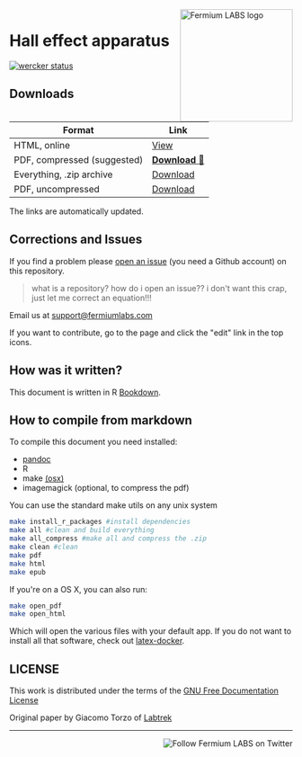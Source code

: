 <a href="https://fermiumlabs.com/">
    <img src="https://fermiumlabs.com/wp-content/uploads/2019/02/Horizontal-Main_500px.png" alt="Fermium LABS logo" width="200" align="right" />
</a>

# Hall effect apparatus

[![wercker status](https://app.wercker.com/status/c3f211eac0371c5d15070b87bf848438/s/master "wercker status")](https://app.wercker.com/project/byKey/c3f211eac0371c5d15070b87bf848438)


## Downloads

Format                     | Link
--------------------------- | -------------------------------------------------------------------------------------------------------
HTML, online                | [View](https://s3-eu-west-1.amazonaws.com/handbooks-autobuild/hall-effect-handbook/index.html)   
PDF, compressed (suggested) | [**Download** :floppy_disk:](https://s3-eu-west-1.amazonaws.com/handbooks-autobuild/hall-effect-handbook/Hall_Handbook.pdf)
Everything, .zip archive          | [Download](https://s3-eu-west-1.amazonaws.com/handbooks-autobuild/hall-effect-handbook/Hall_Handbook.zip)
PDF, uncompressed           | [Download](https://s3-eu-west-1.amazonaws.com/handbooks-autobuild/hall-effect-handbook/Hall_Handbook_hires.pdf)

The links are automatically updated.

## Corrections and Issues

If you find a problem please [open an issue](https://github.com/fermiumlabs/Hall-effect-apparatus/issues/new) (you need a Github account) on this repository.

> what is a repository? how do i open an issue?? i don't want this crap, just let me correct an equation!!!

Email us at <support@fermiumlabs.com>

If you want to contribute, go to the page and click the "edit" link in the top icons.

## How was it written?

This document is written in R [Bookdown](https://bookdown.org/home/).

## How to compile from markdown

To compile this document you need installed:

- [pandoc](http://pandoc.org)
- R
- make [(osx)](http://osxdaily.com/2014/02/12/install-command-line-tools-mac-os-x/)
- imagemagick (optional, to compress the pdf)

You can use the standard make utils on any unix system

```bash
make install_r_packages #install dependencies
make all #clean and build everything
make all_compress #make all and compress the .zip
make clean #clean
make pdf
make html
make epub
```

If you're on a OS X, you can also run:

```bash
make open_pdf
make open_html
```

Which will open the various files with your default app. If you do not want to install all that software, check out [latex-docker](https://github.com/fermiumlabs/latex-docker).

## LICENSE

This work is distributed under the terms of the [GNU Free Documentation License](http://www.gnu.org/licenses/fdl-1.3.html)

Original paper by Giacomo Torzo of [Labtrek](http://labtrek.it)

---

<a href="https://twitter.com/intent/user?screen_name=fermiumlabs">
    <img src="https://img.shields.io/twitter/follow/fermiumlabs.svg?style=social&label=Follow" alt="Follow Fermium LABS on Twitter" align="right" />
</a>
